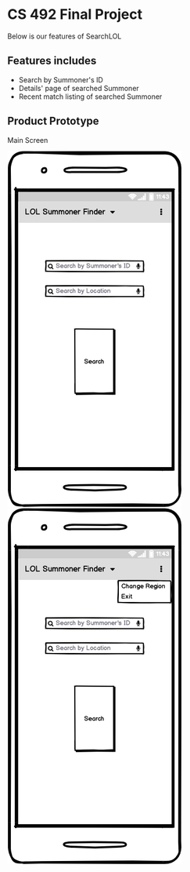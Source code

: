 # CS 492 Final Project

Below is our features of SearchLOL

## Features includes

- Search by Summoner's ID
- Details' page of searched Summoner
- Recent match listing of searched Summoner

## Product Prototype 

Main Screen

![Main Activity](./repo_file/Main-Activity.png)
![Main Activity Setting](./repo_file/Main-Activity-Setting.png)
